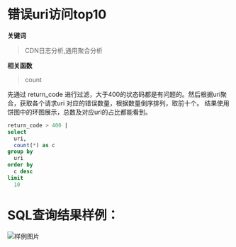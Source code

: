 # 错误uri访问top10
**关键词**
> CDN日志分析,通用聚合分析

**相关函数**
> count

先通过 return_code 进行过滤，大于400的状态码都是有问题的。然后根据uri聚合，获取各个请求uri 对应的错误数量，根据数量倒序排列，取前十个。
结果使用饼图中的环图展示，总数及对应uri的占比都能看到。


```SQL
return_code > 400 |
select
  uri,
  count(*) as c
group by
  uri
order by
  c desc
limit
  10
```

# SQL查询结果样例：

![样例图片](http://slsconsole.oss-cn-hangzhou.aliyuncs.com/sql_sample/%E9%94%99%E8%AF%AFuri%E8%AE%BF%E9%97%AETop101585117055.png)